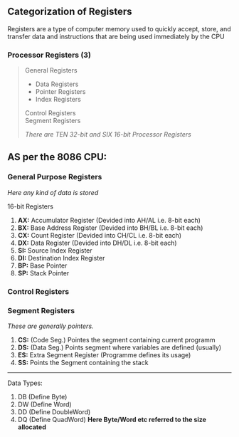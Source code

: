 ## Categorization of Registers
Registers are a type of computer memory used to quickly accept, store, and transfer data and instructions that are being used immediately by the CPU

### Processor Registers (3)

> General Registers
>    * Data Registers
>    * Pointer Registers
>    * Index Registers
>
> Control Registers \
> Segment Registers
>
> *There are TEN 32-bit and SIX 16-bit Processor Registers*

## AS per the 8086 CPU:

### General Purpose Registers
_Here any kind of data is stored_

16-bit Registers

1. **AX:** Accumulator Register (Devided into AH/AL i.e. 8-bit each)
2. **BX:** Base Address Register (Devided into BH/BL i.e. 8-bit each)
3. **CX:** Count Register (Devided into CH/CL i.e. 8-bit each)
4. **DX:** Data Register (Devided into DH/DL i.e. 8-bit each)
5. **SI:** Source Index Register
6. **DI:** Destination Index Register
7. **BP:** Base Pointer
8. **SP:** Stack Pointer


### Control Registers




### Segment Registers
_These are generally pointers._

1. **CS:** (Code Seg.) Pointes the segment containing current programm
2. **DS:** (Data Seg.) Points segment where variables are defined (usually)
3. **ES:** Extra Segment Register (Programme defines its usage)
4. **SS:** Points the Segment containing the stack


<hr />

Data Types:

1. DB (Define Byte)
2. DW (Define Word)
3. DD (Define DoubleWord)
4. DQ (Define QuadWord)
**Here Byte/Word etc referred to the size allocated**
